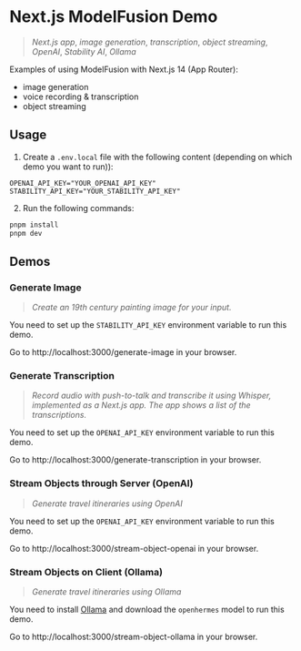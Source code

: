 # Next.js ModelFusion Demo

> _Next.js app_, _image generation_, _transcription_, _object streaming_, _OpenAI_, _Stability AI_, _Ollama_

Examples of using ModelFusion with Next.js 14 (App Router):

- image generation
- voice recording & transcription
- object streaming

## Usage

1. Create a `.env.local` file with the following content (depending on which demo you want to run)):

```
OPENAI_API_KEY="YOUR_OPENAI_API_KEY"
STABILITY_API_KEY="YOUR_STABILITY_API_KEY"
```

2. Run the following commands:

```sh
pnpm install
pnpm dev
```

## Demos

### Generate Image

> _Create an 19th century painting image for your input._

You need to set up the `STABILITY_API_KEY` environment variable to run this demo.

Go to http://localhost:3000/generate-image in your browser.

### Generate Transcription

> _Record audio with push-to-talk and transcribe it using Whisper, implemented as a Next.js app. The app shows a list of the transcriptions._

You need to set up the `OPENAI_API_KEY` environment variable to run this demo.

Go to http://localhost:3000/generate-transcription in your browser.

### Stream Objects through Server (OpenAI)

> _Generate travel itineraries using OpenAI_

You need to set up the `OPENAI_API_KEY` environment variable to run this demo.

Go to http://localhost:3000/stream-object-openai in your browser.

### Stream Objects on Client (Ollama)

> _Generate travel itineraries using Ollama_

You need to install [Ollama](https://ollama.ai/) and download the `openhermes` model to run this demo.

Go to http://localhost:3000/stream-object-ollama in your browser.
